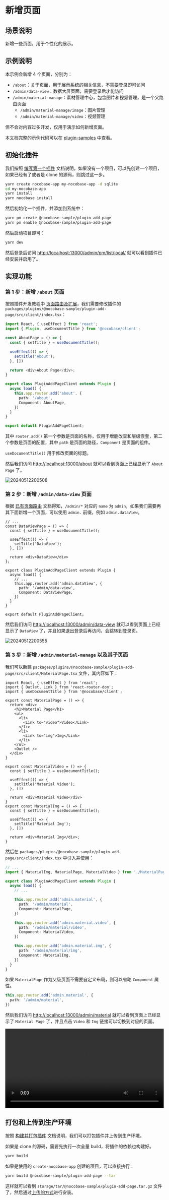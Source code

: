 # 新增页面

## 场景说明

新增一些页面，用于个性化的展示。

## 示例说明

本示例会新增 4 个页面，分别为：

- `/about`：关于页面，用于展示系统的相关信息，不需要登录即可访问
- `/admin/data-view`：数据大屏页面，需要登录后才能访问
- `/admin/material-manage`：素材管理中心，包含图片和视频管理，是一个父路由页面
  - `/admin/material-manage/image`：图片管理
  - `/admin/material-manage/video`：视频管理

但不会对内容过多开发，仅用于演示如何新增页面。

本文档完整的示例代码可以在 [plugin-samples](https://github.com/nocobase/plugin-samples/tree/main/packages/plugins/%40nocobase-sample/plugin-add-page) 中查看。

## 初始化插件

我们按照 [编写第一个插件](/development/your-fisrt-plugin) 文档说明，如果没有一个项目，可以先创建一个项目，如果已经有了或者是 clone 的源码，则跳过这一步。

```bash
yarn create nocobase-app my-nocobase-app -d sqlite
cd my-nocobase-app
yarn install
yarn nocobase install
```

然后初始化一个插件，并添加到系统中：

```bash
yarn pm create @nocobase-sample/plugin-add-page
yarn pm enable @nocobase-sample/plugin-add-page
```

然后启动项目即可：

```bash
yarn dev
```

然后登录后访问 [http://localhost:13000/admin/pm/list/local/](http://localhost:13000/admin/pm/list/local/) 就可以看到插件已经安装并启用了。


## 实现功能

### 第 1 步：新增 `/about` 页面

按照插件开发教程中 [页面路由及扩展](/development/client/router)，我们需要修改插件的 `packages/plugins/@nocobase-sample/plugin-add-page/src/client/index.tsx`：

```ts
import React, { useEffect } from 'react';
import { Plugin, useDocumentTitle } from '@nocobase/client';

const AboutPage = () => {
  const { setTitle } = useDocumentTitle();

  useEffect(() => {
    setTitle('About');
  }, [])

  return <div>About Page</div>;
}

export class PluginAddPageClient extends Plugin {
  async load() {
    this.app.router.add('about', {
      path: '/about',
      Component: AboutPage,
    })
  }
}

export default PluginAddPageClient;
```

其中 `router.add()` 第一个参数是页面的名称，仅用于增删改查和层级嵌套，第二个参数是页面的配置，其中 `path` 是页面的路径，`Component` 是页面的组件。

`useDocumentTitle()` 用于修改页面的标题。

然后我们访问 [http://localhost:13000/about](http://localhost:13000/about) 就可以看到页面上已经显示了 `About Page` 了。

![20240512200508](https://static-docs.nocobase.com/20240512200508.png)

### 第 2 步：新增 `/admin/data-view` 页面

根据 [已有页面路由](/development/client/router#已有页面路由) 文档得知，`/admin/*` 对应的 `name` 为 `admin`，如果我们需要再其下面新增一个页面，可以使用 `admin.` 前缀，例如 `admin.dataView`。

```tsx | pure
// ...
const DataViewPage = () => {
  const { setTitle } = useDocumentTitle();

  useEffect(() => {
    setTitle('DataView');
  }, [])

  return <div>DataView</div>
};

export class PluginAddPageClient extends Plugin {
  async load() {
    // ...
    this.app.router.add('admin.dataView', {
      path: '/admin/data-view',
      Component: DataViewPage,
    })
  }
}

export default PluginAddPageClient;
```

然后我们访问 [http://localhost:13000/admin/data-view](http://localhost:13000/admin/data-view) 就可以看到页面上已经显示了 `DataView` 了，并且如果退出登录后再访问，会跳转到登录页。

![20240512200555](https://static-docs.nocobase.com/20240512200555.png)

### 第 3 步：新增 `/admin/material-manage` 以及其子页面

我们可以新建 `packages/plugins/@nocobase-sample/plugin-add-page/src/client/MaterialPage.tsx` 文件，其内容如下：

```tsx | pure
import React, { useEffect } from 'react';
import { Outlet, Link } from 'react-router-dom';
import { useDocumentTitle } from '@nocobase/client';

export const MaterialPage = () => {
  return <div>
    <h1>Material Page</h1>
    <ul>
      <li>
        <Link to="video">Video</Link>
      </li>
      <li>
        <Link to="img">Img</Link>
      </li>
    </ul>
    <Outlet />
  </div>
}

export const MaterialVideo = () => {
  const { setTitle } = useDocumentTitle();

  useEffect(() => {
    setTitle('Material Video');
  }, [])

  return <div>Material Video</div>
}
export const MaterialImg = () => {
  const { setTitle } = useDocumentTitle();

  useEffect(() => {
    setTitle('Material Img');
  }, [])

  return <div>Material Img</div>;
}
```

然后在 `packages/plugins/@nocobase-sample/plugin-add-page/src/client/index.tsx` 中引入并使用：

```ts
// ...
import { MaterialImg, MaterialPage, MaterialVideo } from './MaterialPage';

export class PluginAddPageClient extends Plugin {
  async load() {
    // ...

    this.app.router.add('admin.material', {
      path: '/admin/material',
      Component: MaterialPage,
    })

    this.app.router.add('admin.material.video', {
      path: '/admin/material/video',
      Component: MaterialVideo,
    })

    this.app.router.add('admin.material.img', {
      path: '/admin/material/img',
      Component: MaterialImg,
    })
  }
}
```

如果 `MaterialPage` 作为父级页面不需要自定义布局，则可以省略 `Component` 属性。

```ts
this.app.router.add('admin.material', {
  path: '/admin/material',
})
```

然后我们访问 [http://localhost:13000/admin/material](http://localhost:13000/admin/material) 就可以看到页面上已经显示了 `Material Page` 了，并且点击 `Video` 和 `Img` 链接可以切换到对应的页面。

<video width="100%" controls>
      <source src="https://static-docs.nocobase.com/3.mp4" type="video/mp4">
</video>

## 打包和上传到生产环境

按照 [构建并打包插件](/development/your-fisrt-plugin#构建并打包插件) 文档说明，我们可以打包插件并上传到生产环境。

如果是 clone 的源码，需要先执行一次全量 build，将插件的依赖也构建好。

```bash
yarn build
```

如果是使用的 `create-nocobase-app` 创建的项目，可以直接执行：

```bash
yarn build @nocobase-sample/plugin-add-page --tar
```

这样就可以看到 `storage/tar/@nocobase-sample/plugin-add-page.tar.gz` 文件了，然后通过[上传的方式](/welcome/getting-started/plugin)进行安装。
